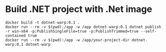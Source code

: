 # Build .NET project with .Net image 

    docker build -t dotnet-warp:0.1 .
    docker run --rm -v $(pwd):/app -w /app dotnet-warp:0.1 dotnet publish -r win-x64 -p:PublishSingleFile=true -p:PublishTrimmed=true --self-contained true
    docker run --rm -v $(pwd):/app -w /app/your-project-dir dotnet-warp:0.1 dotnet-warp